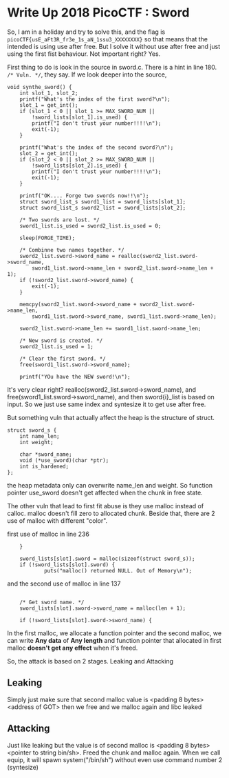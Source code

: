 # Write Up 2018 PicoCTF : Sword

So, I am in a holiday and try to solve this, and the flag is `picoCTF{usE_aFt3R_fr3e_1s_aN_1ssu3_XXXXXXXX}` so that means that the intended is using use after free. But I solve it without use after free and just using the first fist behaviour. Not important right? Yes.

First thing to do is look in the source in sword.c. There is a hint in line 180. `/* Vuln. */`, they say. If we look deeper into the source, 
```
void synthe_sword() {
	int slot_1, slot_2;
	printf("What's the index of the first sword?\n");
	slot_1 = get_int();
	if (slot_1 < 0 || slot_1 >= MAX_SWORD_NUM ||
		!sword_lists[slot_1].is_used) {
		printf("I don't trust your number!!!!\n");
		exit(-1);
	}

	printf("What's the index of the second sword?\n");
	slot_2 = get_int();
	if (slot_2 < 0 || slot_2 >= MAX_SWORD_NUM ||
		!sword_lists[slot_2].is_used) {
		printf("I don't trust your number!!!!\n");
		exit(-1);
	}

	printf("OK.... Forge two swords now!!\n");
	struct sword_list_s sword1_list = sword_lists[slot_1];
	struct sword_list_s sword2_list = sword_lists[slot_2];

	/* Two swords are lost. */
	sword1_list.is_used = sword2_list.is_used = 0;

	sleep(FORGE_TIME);

	/* Combinne two names together. */
	sword2_list.sword->sword_name = realloc(sword2_list.sword->sword_name,
		sword1_list.sword->name_len + sword2_list.sword->name_len + 1);
	if (!sword2_list.sword->sword_name) {
		exit(-1);
	}

	memcpy(sword2_list.sword->sword_name + sword2_list.sword->name_len,
		sword1_list.sword->sword_name, sword1_list.sword->name_len);

	sword2_list.sword->name_len += sword1_list.sword->name_len;
	
	/* New sword is created. */
	sword2_list.is_used = 1;

	/* Clear the first sword. */
	free(sword1_list.sword->sword_name);

	printf("YOu have the NEW sword!\n");
```

It's very clear right? realloc(sword2_list.sword->sword_name), and free(sword1_list.sword->sword_name), and then sword\{i\}\_list is based on input. So we just use same index and syntesize it to get use after free.

But something vuln that actually affect the heap is the structure of struct.
```
struct sword_s {
	int name_len;
	int weight;
	
	char *sword_name;
	void (*use_sword)(char *ptr);
	int is_hardened;
};
```

the heap metadata only can overwrite name_len and weight. So function pointer use_sword doesn't get affected when the chunk in free state.

The other vuln that lead to first fit abuse is they use malloc instead of calloc. malloc doesn't fill zero to allocated chunk. Beside that, there are 2 use of malloc with different "color".

first use of malloc in line 236
```
	}

	sword_lists[slot].sword = malloc(sizeof(struct sword_s));
	if (!sword_lists[slot].sword) {
	        puts("malloc() returned NULL. Out of Memory\n");
```
and the second use of malloc in line 137
```

	/* Get sword name. */
	sword_lists[slot].sword->sword_name = malloc(len + 1);

	if (!sword_lists[slot].sword->sword_name) {
```

In the first malloc, we allocate a function pointer and the second malloc, we can write **Any data** of **Any length** and function pointer that allocated in first malloc **doesn't get any effect** when it's freed.


So, the attack is based on 2 stages. Leaking and Attacking

## Leaking

Simply just make sure that second malloc value is \<padding 8 bytes\>\<address of GOT\> then we free and we malloc again and libc leaked

## Attacking
Just like leaking but the value is of second malloc is <padding 8 bytes><pointer to string bin/sh><pointer to system>. Freed the chunk and malloc again. When we call equip, it will spawn system("/bin/sh") without even use command number 2 (syntesize)

